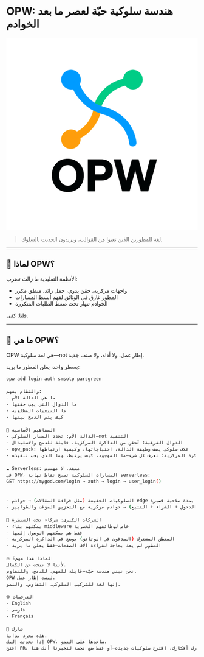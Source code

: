 # OPW: هندسة سلوكية حيّة لعصر ما بعد الخوادم

![شعار OPW](../logo/opw.png)

> لغة للمطورين الذين تعبوا من القوالب، ويريدون الحديث بالسلوك.

---

## 🧠 لماذا OPW؟

الأنظمة التقليدية ما زالت تضرب:
- واجهات مركزية، حقن يدوي، حمل زائد، منطق مكرر  
- المطور غارق في الوثائق لفهم أبسط المسارات  
- الخوادم تنهار تحت ضغط الطلبات المتكررة

قلنا: كفى.

---

## 🚀 ما هي OPW؟

OPW هي لغة سلوكية—not إطار عمل، ولا أداة، ولا صنف جديد.

بسطر واحد، يعلن المطور ما يريد:

```bash
opw add login auth smsotp parsgreen

والنظام يفهم:
- ما هي الدالة الأم
- ما الدوال التي يجب حقنها
- ما التبعيات المطلوبة
- كيف يتم الدمج بينها

🧩 المفاهيم الأساسية
- الدالة الأم: تحدد المسار السلوكي—not التنفيذ
- الدوال الفرعية: تُحقن من الذاكرة المركزية، قابلة للدمج والاستبدال
- opw_pack: غلاف سلوكي يصف وظيفة الدالة، احتياجاتها، وكيفية ارتباطها
- الذاكرة المركزية: تعرف كل شيء—ما الموجود، كيف يرتبط، وما الذي يجب تنفيذه

☁️ Serverless: منفذ، لا مهندس
في OPW، المسارات السلوكية تصبح نقاط نهاية serverless:
GET https://mygod.com/login → auth → login → user_login()


- السلوكيات الخفيفة (مثل قراءة المقالات) → خوادم edge بمدة صلاحية قصيرة
- السلوكيات الثقيلة (مثل تسجيل الدخول + الشراء + التتبع) → خوادم مركزية مع التخزين المؤقت والطوابير

🏢 الشركات الكبرى: شركاء تحت السيطرة
- يمكنهم بناء middleware خاص لوظائفهم الحصرية
- فقط هم يمكنهم الوصول إليها
- المنطق المشترك (المدفون في الوثائق) يوضع في الذاكرة المركزية
- المطور لم يعد بحاجة لقراءة آلاف الصفحات—فقط يعلن ما يريد

🔥 لماذا هذا مهم؟
لأننا لا نبحث عن الكمال.
نحن نبني هندسة حيّة—قابلة للفهم، للدمج، وللتفاوض.
OPW ليست إطار عمل.
إنها لغة للتركيب السلوكي، التفاوض، والنمو.

🌐 الترجمات
- English
- فارسی
- Français

🤝 شارك
هذه مجرد بداية.
إذا تحدثت إليك OPW، ساعدها على النمو.
افتح PR، شارك أفكارك، اقترح سلوكيات جديدة—أو فقط ضع نجمة لتخبرنا أنك هنا.
